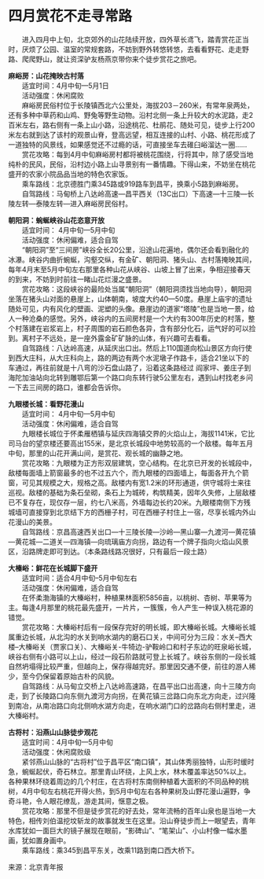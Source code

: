 # 四月赏花不走寻常路  
  
&emsp;&emsp;进入四月中上旬，北京郊外的山花陆续开放，四外草长鸢飞，踏青赏花正当时，厌烦了公园、温室的常规套路，不妨到野外转悠转悠，去看看野花、走走野路、爬爬野山，就让资深驴友杨燕京带你来个徒步赏花之旅吧。  
  
**麻峪房：山花掩映古村落**  
&emsp;&emsp;适宜时间：4月中旬—5月1日  
&emsp;&emsp;活动强度：休闲腐败  
&emsp;&emsp;麻峪房民俗村位于长陵镇西北六公里处，海拔203－260米，有常年泉两处，还有多种中草药和山鸡、野兔等野生动物。沿村北侧一条上升较大的水泥路，走2百米左右，路右侧有一条上山小路，沿途桃花、杜鹃花、随处可见，徒步上行200米左右就到达了该村的观景山脊，登高远望，相互连接的山村、小路、桃花形成了一道独特的风景线，如果感觉还不过瘾的话，可直接坐车去碓臼峪溜达一圈……  
&emsp;&emsp;赏花攻略：每到4月中旬麻峪房村都将被桃花围绕，行将其中，除了感受当地纯朴的民风，民俗，沿村边小路上山寻景别有一番情趣。下得山来，不妨坐在桃花盛开的农家小院品品当地的特色农家饭。  
&emsp;&emsp;乘车路线：北京德胜门乘345路或919路车到昌平，换乘小5路到麻峪房。  
&emsp;&emsp;自驾路线：马甸桥上八达岭高速—昌平西关（13C出口）下高速—十三陵—长陵左转—泰陵左转—进入麻峪房民俗村。  
  
**朝阳洞：蜿蜒峡谷山花恣意开放**  
&emsp;&emsp;适宜时间： 4月中旬—5月中旬  
&emsp;&emsp;活动强度：休闲偏难，适合自驾  
&emsp;&emsp;“朝阳洞”至“三间房”峡谷全长20公里，沿途山花遍地，偶尔还会看到融化的冰瀑。峡谷内曲折蜿蜒，沟壑交纵，有金矿、朝阳洞、猪头山、古村落掩映其间，每年4月末至5月中旬左右那里各种山花从峡谷、山坡上冒了出来，争相迎接春天的到来，不妨到时前往一睹山花烂漫之盛景。  
&emsp;&emsp;赏花攻略：这段峡谷的最险处当属“朝阳洞”（朝阳洞须找当地向导），朝阳洞坐落在猪头山对面的悬崖上，山体朝南，坡度大约40—50度。悬崖上庙宇的遗址随处可见，内有风化的壁画、泥塑的头像。悬崖边的道家“塔陵”也是当地一景，给人一种沧桑的感觉。另外，峡谷内的五间房村是一个大约有300年历史的村落，整个村落建在岩浆岩上，村子周围的岩石颜色各异，含有部分化石，运气好的可以捡到。离村子不远处，是一座外露金矿矿脉的山体，有兴趣可去看看。  
&emsp;&emsp;自驾路线：八达岭高速，从延庆出口出。然后上110国道向松山景区方向行使到西大庄科，从大庄科向上，路的两边有两个水泥墩子作路卡，适合21坐以下的车通过，再往前就是十八弯的沙石盘山路了，沿着这条路经过 阎家坪、姜庄子到海陀加油站向北转到雕鄂后第一个路口向东转行驶5公里左右，遇到山村找老乡问一下去三间房的路口，谁都会告诉你。  
  
**九眼楼长城：看野花漫山**  
&emsp;&emsp;适宜时间： 4月中旬—5月中旬  
&emsp;&emsp;活动强度：休闲偏难，适合自驾  
&emsp;&emsp;九眼楼长城位于怀柔雁栖镇与延庆四海镇交界的火焰山上，海拔1141米，它比司马台的望京楼还要高出155米，是北京长城段中地势较高的一个敌楼。每年五月中旬，那里的山花开满山间，是赏花、观长城的幽静之地。  
&emsp;&emsp;赏花攻略：九眼楼为正方形双层建筑，空心结构。在北京已开发的长城段中，敌楼每面墙上箭窗最多的也不过五六个，而九眼楼的四面墙上，每面各开九个箭窗，可见其规模之大，规格之高。敌楼内有宽1.2米的环形通道，供守城将士来往巡视。敌楼的基础为条石垒砌，条石上为城砖，构筑精美，因年久失修，上层敌楼已不复存在，现仅存一层，约七八米高，外墙每边长约20米。九眼楼南侧下方残城墙可直接穿到北京结下方的西栅子村，可在西栅子村住上一宿，尽享长城内外山花漫山的美景。  
&emsp;&emsp;自驾路线：京昌高速西关出口—十三陵长陵—沙岭—黑山寨—九渡河—黄花镇—黄花城—二道关—四海镇—向琉璃庙方向拐，路边有一个牌子指向火焰山风景区，沿路牌走即可到达。（本条路线路况很好，只有最后一段土路）  
  
**大榛峪：鲜花在长城脚下盛开**  
&emsp;&emsp;适宜时间：适合4月中旬–5月中旬左右  
&emsp;&emsp;活动强度：休闲偏难，适合自驾  
&emsp;&emsp;在怀柔渤海镇的大榛峪村，种植果林面积5856亩，以桃树、杏树、苹果等为主。每逢4月那里的桃花最先盛开，一片片，一簇簇，令人产生一种误入桃花源的错觉。  
&emsp;&emsp;赏花攻略：大榛峪村后有一段保存完好的明长城，即大榛峪长城。大榛峪长城属重边长城，从北沟的水关到响水湖内的磨石口关，中间可分为三段：水关–西大楼–大榛峪关（贾家口关）、大榛峪关-牛犄边-驴鞍岭口和村子东边的旺泉峪长城，峡谷右侧有小路可以上山，经过一段石阶路就可登上长城了。峡谷东侧的一段长城自然坍塌得比较严重，但越向上，保存得越完好。那里因交通不便，前往的游人稀少，至今仍保留着原始古朴的风貌。  
&emsp;&emsp;自驾路线：从马甸立交桥上八达岭高速路，在昌平出口出高速，向十三陵方向走，到了长陵路口向东侧九渡河方向拐，在黄花镇三岔路口向东北方向走，过兴隆到南冶，从南冶路口向北侧响水湖方向走，在响水湖门口的岔路向右侧村里走，进大榛峪村。  
  
**古将村：沿燕山山脉徒步观花**  
&emsp;&emsp;适宜时间：4月中旬—5月中旬  
&emsp;&emsp;活动强度：休闲腐败级  
&emsp;&emsp;紧邻燕山山脉的“古将村”位于昌平区“南口镇”，其山体秀丽独特，山形时缓时急，蜿蜒起伏，奇石林立。那里青山环绕，上风上水，林木覆盖率达50%以上。各种果林环绕着周边的几个村庄，在古将村东南侧种植着大面积的不同品种的桃树，4月中旬左右桃花开得火热，到5月中旬左右各种果树及山野花漫山遍野，争奇斗艳，令人眼花缭乱，游走其间，惬意之极。  
&emsp;&emsp;赏花攻略：那里不但是徒步赏花的好去处，常年流畅的百年山泉也是当地一大特色，相传刘伯温挖坟斩龙的故事就发生在这里。沿山脊徒步而上一眼望去，青年水库犹如一面巨大的镜子展现在眼前，“影碑山”、“笔架山”、小山村像一幅水墨画，犹如置身画中。  
&emsp;&emsp;乘车路线：乘345到昌平东关，改乘11路到南口西大桥下。  
  
来源：北京青年报